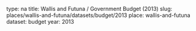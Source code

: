 type: na
title: Wallis and Futuna / Government Budget (2013)
slug: places/wallis-and-futuna/datasets/budget/2013
place: wallis-and-futuna
dataset: budget
year: 2013
